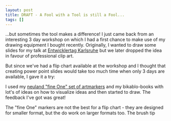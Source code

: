 ```yaml
---
layout: post
title: DRAFT - A Fool with a Tool is still a Fool...
tags: []
---
```


...but sometimes the tool makes a difference! I just came back from an interesting 3 day workshop on which I had a first 
chance to make use of my drawing equipment I bought recently. Originally, I wanted to draw some slides for my talk at 
[Entwicklertag Karlsruhe](https://rdmueller.github.io/etka/) but we later dropped the idea in favour of professional clip art.

But since we've had a flip chart available at the workshop and I thought that creating power point slides would take too much
time when only 3 days are available, I gave it a try:

I used my [neuland "fine One" set of artmarkers](http://de.neuland.com/marker-und-stifte/neuland-marker/fineone-by-neuland-artmarker-pinselpitze-13er-farbset.html?c=725) 
and my bikablo-books with lot's of ideas on how to visualize ideas and then started to draw. The feedback I've got was great!

The "fine One" markers are not the best for a flip chart - they are designed for smaller format, but the do work on larger formats too.
The brush tip 
